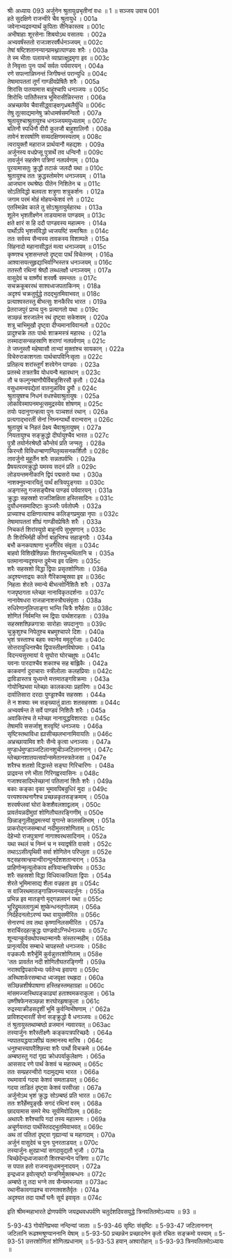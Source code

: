 श्रीः
अध्यायः 093
अर्जुनेन श्रुतायुःप्रभृतीनां वधः ॥ 1 ॥
सञ्जय उवाच 	001  
हते सुदक्षिणे राजन्वीरे चैव श्रुतायुधे ।	001a  
जवेनाभ्यद्रवन्पार्थं कुपिताः सैनिकास्तव ॥	001c  
अभीषाहाः शूरसेनाः शिबयोऽथ वसातयः ।	002a  
अभ्यवर्षंस्ततो राजञ्शरवर्षैर्धनञ्जयम् ॥	002c  
तेषां षष्टिशतानन्यान्प्रामथ्नात्पाण्डवः शरैः ।	003a  
ते स्म भीताः पलायन्ते व्याघ्रात्क्षुद्रमृगा इव ॥	003c  
ते निवृत्ताः पुनः पार्थं सर्वतः पर्यवारयन् ।	004a  
रणे सपत्नान्निघ्नन्तं जिगीषन्तं परान्युधि ॥	004c  
तेषामापततां तूर्णं गाण्डीवप्रेषितैः शरैः ।	005a  
शिरांसि पातयामास बाहूंश्चापि धनञ्जयः ॥	005c  
शिरोभिः पातितैस्तत्र भूमिरासीन्निरन्तरा ।	006a  
अभ्रच्छायेव चैवासीद्ध्वाङ्क्षगृध्रबलैर्युधि ॥	006c  
तेषु तूत्साद्यमानेषु क्रोधामर्षसमन्वितौ ।	007a  
श्रुतायुश्चाश्रुतायुश्च धनञ्जयमयुध्यताम् ॥	007c  
बलिनौ स्पर्धिनौ वीरौ कुलजौ बाहुशालिनौ ।	008a  
तावेनं शरवर्षाणि सव्यदक्षिणमस्यताम् ॥	008c  
त्वरायुक्तौ महाराज प्रार्थयानौ महद्यशः ।	009a  
अर्जुनस्य वधप्रेप्सू पुत्रार्थे तव धन्विनौ ॥	009c  
तावर्जुनं सहस्रेण पत्रिणां नतपर्वणाम् ।	010a  
पूरयामासतुः क्रुद्धौ तटाकं जलदौ यथा ॥	010c  
श्रुतायुश्च ततः क्रुद्धस्तोमरेण धनञ्जयम् ।	011a  
आजघान रथश्रेष्ठः पीतेन निशितेन च ॥	011c  
सोऽतिविद्धो बलवता शत्रुणा शत्रुकर्शनः ।	012a  
जगाम परमं मोहं मोहयन्केशवं रणे ॥	012c  
एतस्मिन्नेव काले तु सोऽश्रुतायुर्महारथः ।	013a  
शूलेन भृशतीक्ष्णेन ताडयामास पाण्डवम् ॥	013c  
क्षते क्षारं स हि ददौ पाण्डवस्य महात्मनः ।	014a  
पार्थोऽपि भृशसंविद्धो ध्वजयष्टिं समाश्रितः ॥	014c  
ततः सर्वस्य सैन्यस्य तावकस्य विशाम्पते ।	015a  
सिंहनादो महानासीद्धतं मत्वा धनञ्जयम् ॥	015c  
कृष्णश्च भृशसन्तप्तो दृष्ट्वा पार्थं विचेतनम् ।	016a  
आश्वासयत्सुहृद्याभिर्वाग्भिस्तत्र धनञ्जयम् ॥	016c  
ततस्तौ रथिनां श्रेष्ठौ लब्धलक्षौ धनञ्जयम् ।	017a  
वासुदेवं च वार्ष्णेयं शरवर्षैः समन्ततः ॥	017c  
सचक्रकूबररथं साश्वध्वजपताकिनम् ।	018a  
अदृश्यं चक्रतुर्युद्धे तदद्भुतमिवाभवत् ॥	018c  
प्रत्याश्वस्तस्तु बीभत्सुः शनकैरिव भारत ।	019a  
प्रेतराजपुरं प्राप्य पुनः प्रत्यागतो यथा ॥	019c  
सञ्छन्नं शरजालेन रथं दृष्ट्वा सकेशवम् ।	020a  
शत्रू चाभिमुखौ दृष्ट्वा दीप्यमानाविवानलौ ॥	020c  
प्रादुश्चक्रे ततः पार्थः शाक्रमस्त्रं महारथः ।	021a  
तस्मादासन्सहस्राणि शराणां नतपर्वणाम् ॥	021c  
ते जघ्नुस्तौ महेष्वासौ ताभ्यां मुक्तांश्च सायकान् ।	022a  
विचेरुराकाशगताः पार्थचापविनिःसृताः ॥	022c  
प्रतिहत्य शरांस्तूर्णं शरवेगेन पाण्डवः ।	023a  
प्रतस्थे तत्रतत्रैव योधयन्वै महारथान् ॥	023c  
तौ च फल्गुनबाणौघैर्विबाहुशिरसौ कृतौ ।	024a  
वसुधामन्वपद्येतां वातनुन्नाविव द्रुमौ ॥	024c  
श्रुतायुषश्च निधनं वधश्चेवाश्रुतायुषः ।	025a  
लोकविस्मापनमभूत्समुद्रस्येव शोषणम् ॥	025c  
तयोः पदानुगान्हत्वा पुनः पञ्चशतं रथान् ।	026a  
प्रत्यगाद्भारतीं सेनां निघ्नन्पार्थो वरान्वरान् ॥	026c  
श्रुतायुषं च निहतं प्रेक्ष्य चैवाश्रुतायुषम् ।	027a  
नियतायुश्च सङ्क्रुद्धो दीर्घायुश्चैव भारत ॥	027c  
पुत्रौ तयोर्नरश्रेष्ठौ कौन्तेयं प्रति जग्मतुः ।	028a  
किरन्तौ विविधान्बाणान्पितृव्यसनकर्शितौ ॥	028c  
तावर्जुनो मुहूर्तेन शरैः सन्नतपर्वभिः ।	029a  
प्रैषयत्परमक्रुद्धो यमस्य सदनं प्रति ॥	029c  
लोडयन्तमनीकानि द्विपं पद्मसरो यथा ।	030a  
नाशक्नुवन्वारयितुं पार्थं क्षत्रियपुङ्गवाः ॥	030c  
अङ्गास्तु गजसङ्घैश्च पाण्डवं पर्यवारयन् ।	031a  
क्रुद्धाः सहस्रशो राजञ्शिक्षिता हस्तिसादिनः ॥	031c  
दुर्योधनसमादिष्टाः कुञ्जरैः पर्वतोपमैः ।	032a  
प्राच्याश्च दाक्षिणात्याश्च कलिङ्गप्रमुखा नृपाः ॥	032c  
तेषामापततां शीघ्रं गाण्डीवप्रेषितैः शरैः ।	033a  
निचकर्त शिरांस्युग्रो बाहूनपि सुभूषणान् ॥	033c  
तैः शिरोभिर्मही कीर्णा बाहुभिश्च सहाङ्गदैः ।	034a  
बभौ कनकपाषाणा भुजगैरिव संवृता ॥	034c  
बाहवो विशिखैश्छिन्नाः शिरांस्युन्मथितानि च ।	035a  
पतमानान्यदृश्यन्त द्रुमेभ्य इव पक्षिणः ॥	035c  
शरैः सहस्रशो विद्धा द्विपाः प्रसृतशोणिताः ।	036a  
अदृश्यन्ताद्रयः काले गैरिकाम्बुस्रवा इव ॥	036c  
निहताः शेरते स्मान्ये बीभत्सोर्निशितैः शरैः ।	037a  
गजपृष्ठगता म्लेच्छा नानाविकृतदर्शनाः ॥	037c  
नानावेषधरा राजन्नानाशस्त्रौघसंवृताः ।	038a  
रुधिरेणानुलिप्ताङ्गा भान्ति चित्रैः शरैर्हताः ॥	038c  
शोणितं निर्वमन्ति स्म द्विपाः पार्थशराहताः ।	039a  
सहस्रशश्छिन्नगात्राः सारोहाः सपदानुगाः ॥	039c  
चुक्रुशुश्च निपेतुश्च बभ्रमुश्चापरे दिशः ।	040a  
भृशं त्रस्ताश्च बहवः स्वानेव ममृदुर्गजाः ॥	040c  
सोत्तरायुधिनश्चैव द्विपास्तीक्ष्णविषोपमाः ।	041a  
विदन्त्यसुरमायां ये सुघोरा घोरचक्षुषः ॥	041c  
यवनाः पारदाश्चैव शकाश्च सह बाह्लिकैः ।	042a  
काकवर्णा दुराचाराः स्त्रीलोलाः कलहप्रियाः ॥	042c  
द्राविडास्तत्र युध्यन्ते मत्तमातङ्गविक्रमाः ।	043a  
गोयोनिप्रभवा म्लेच्छाः कालकल्पाः प्रहारिणः ॥	043c  
दार्वातिसारा दरदाः पुण्ड्राश्चैव सहस्रशः ।	044a  
ते न शक्याः स्म सङ्ख्यातुं व्राताः शतसहस्रशः ॥	044c  
अभ्यवर्षन्त ते सर्वे पाण्डवं निशितैः शरैः ।	045a  
अवाकिरंश्च ते म्लेच्छा नानायुद्धविशारदाः ॥	045c  
तेषामपि ससर्जाशु शरवृष्टिं धनञ्जयः ।	046a  
सृष्टिस्तथाविधा ह्यासीच्छलभानामिवायतिः ॥	046c  
अभ्रच्छायामिव शरैः सैन्ये कृत्वा धनञ्जयः ।	047a  
मुण्डार्धमुण्डाञ्जटिलानशुचीञ्जटिलाननान् ।	047c  
म्लेच्छानशातयत्सर्वान्समेतानस्त्रतेजसा ॥	047e  
शरैश्च शतशो विद्धास्ते सङ्घा गिरिचारिणः ।	048a  
प्राद्रवन्त रणे भीता गिरिगह्वरवासिनः ॥	048c  
गजाश्वसादिम्लेच्छानां पतितानां शितैः शरैः ।	049a  
बकाः कङ्का वृका भूमावपिबन्रुधिरं मुदा ॥	049c  
पत्त्यश्वरथनागैश्च प्रच्छन्नकृतसङ्क्रमाम् ।	050a  
शरवर्षप्लवां घोरां केशशैवलशाद्वलाम् ।	050c  
प्रावर्तयन्नदीमुग्रां शोणितौघतरङ्गिणीम् ॥	050e  
छिन्नाङ्गुलीक्षुद्रमत्स्यां युगान्ते कालसन्निभाम् ।	051a  
प्राकरोद्गजसम्बाधां नदीमुत्तरशोणिताम् ॥	051c  
देहेभ्यो राजपुत्राणां नागाश्वरथसादिनाम् ।	052a  
यथा स्थलं च निम्नं च न स्याद्वर्षति वासवे ।	052c  
तथाऽऽसीत्पृथिवी सर्वा शोणितेन परिप्लुता ॥	052e  
षट्सहस्रान्हयान्वीरान्पुनर्दशशतान्वरान् ।	053a  
प्राहिणोन्मृत्युलोकाय क्षत्रियान्क्षत्रियर्षभः ॥	053c  
शरैः सहस्रशो विद्धा विधिवत्कल्पिता द्विपाः ।	054a  
शेरते भूमिमासाद्य शैला वज्रहता इव ॥	054c  
स वाजिरथमातङ्गान्निघ्नन्व्यचरदर्जुनः ।	055a  
प्रभिन्न इव मातङ्गो मृद्गन्नलवनं यथा ॥	055c  
भूरिद्रुमलतागुल्मं शुष्केन्धनतृणोलपम् ।	056a  
निर्दहेदनलोऽरण्यं यथा वायुसमीरितः ॥	056c  
सेनारण्यं तव तथा कृष्णानिलसमीरितः ।	057a  
शरार्चिरदहत्क्रुद्धः पाण्डवोऽग्निर्धनञ्जयः ॥	057c  
शून्यान्कुर्वन्रथोपस्थान्मानवैः संस्तरन्महीम् ।	058a  
प्रानृत्यदिव सम्बाधे चापहस्तो धनञ्जयः ।	058c  
वज्रकल्पैः शरैर्भूमिं कुर्वन्नुत्तरशोणिताम् ॥	058e  
\'ततः प्रावर्तत नदी शोणितौघतरङ्गिणी ।	059a  
नराश्वद्विपकायेभ्यः पर्वतेभ्य इवापगा ॥	059c  
अस्थिशर्करसम्बाधा ध्वजवृक्षा रथह्रदा ।	060a  
सञ्छिन्नशीर्षपाषाणा हस्तिहस्तमहाग्रहा ॥	060c  
मांसमज्जास्थिपङ्काढ्यां हताश्वमकराकुला ।	061a  
उष्णीषफेनसञ्छन्ना शरघोरझषाकुला ॥	061c  
रुद्रस्याक्रीडसदृशीं भूमिं कुर्वन्विभीषणाम् ।\'	062a  
प्राविशद्भारतीं सेनां सङ्क्रुद्धो वै धनञ्जयः ॥	062c  
तं श्रुतायुस्तथाम्बष्ठो व्रजमानं न्यवारयत् ॥	063ac  
तस्यार्जुनः शरैस्तीक्ष्णैः कङ्कपत्रपरिच्छदैः ।	064a  
न्यपातयद्धयाञ्शीघ्रं यतमानस्य मारिष ।	064c  
धनुश्चास्यापरैश्छित्त्वा शरैः पार्थो विचक्रमे ॥	064e  
अम्बष्ठस्तु गदां गृह्य क्रोधपर्याकुलेक्षणः ।	065a  
आससाद रणे पार्थं केशवं च महारथम् ॥	065c  
ततः सम्प्रहरन्वीरो गदामुद्यम्य भारत ।	066a  
रथमावार्य गदया केशवं समताडयत् ॥	066c  
गदया ताडितं दृष्ट्वा केशवं परवीरहा ।	067a  
अर्जुनोऽथ भृशं क्रुद्धः सोऽम्बष्ठं प्रति भारत ॥	067c  
ततः शरैर्हेमपुङ्खैः सगदं रथिनां वरम् ।	068a  
छादयामास समरे मेघः सूर्यमिवोदितम् ॥	068c  
अथापरैः शरैश्चापि गदां तस्य महात्मनः ।	069a  
अचूर्णयत्तदा पार्थस्तिदद्भुतमिवाभवत् ॥	069c  
अथ तां पतितां दृष्ट्वा गृह्यान्यां च महागदाम् ।	070a  
अर्जुनं वासुदेवं च पुनः पुनरताडयत् ॥	070c  
तस्यार्जुनः क्षुरप्राभ्यां सगदावुद्यतौ भुजौ ।	071a  
चिच्छेदेन्द्रध्वजाकारौ शिरश्चान्येन पत्रिणा ॥	071c  
स पपात हतो राजन्वसुधामनुनादयन् ।	072a  
इन्द्रध्वज इवोत्सृष्टो यन्त्रनिर्मुक्तबन्धनः ॥	072c  
अम्बष्ठे तु तदा भग्ने तव सैन्यमभज्यत ॥	073ac  
रथानीकावगाढश्च वारणाश्वशतैर्वृतः ।	074a  
अदृश्यत तदा पार्थो घनैः सूर्य इवावृतः ॥	074c  

इति श्रीमन्महाभारते द्रोणपर्वणि जयद्रथवधपर्वणि चतुर्दशदिवसयुद्धे त्रिनवतितमोऽध्यायः ॥ 93 ॥

5-93-43 गोयोनिप्रभवा नन्दिन्यां जाताः ॥ 5-93-46 सृष्टिः संसृष्टिः ॥ 5-93-47 जटिलाननान् जटिलानि रूढश्मश्रूण्याननानि येषाम् ॥ 5-93-50 प्रच्छन्नेन प्रच्छादनेन कृतो रचितः सङ्क्रमो यस्याम् ॥ 5-93-51 उत्तरशोणितां शोणितप्रधानाम् ॥ 5-93-53 हयान् अश्वारोहान् ॥ 5-93-93 त्रिनवतितमोऽध्यायः ॥	
